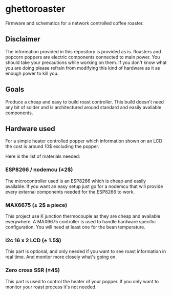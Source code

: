 # ghettoroaster #
Firmware and schematics for a network controlled coffee roaster.

## Disclaimer ##

The information provided in this repository is provided as is. Roasters and
popcorn poppers are electric components connected to main power. You should
take your precautions while working on them. If you don't know what you are
doing please refrain from modifying this kind of hardware as it as enough power
to kill you.

## Goals ##

Produce a cheap and easy to build roast controller. This build doesn't need any
bit of solder and is architectured around standard and easily available
components.

## Hardware used ##

For a simple heater controlled popper which information shown on an LCD the
cost is around 10$ excluding the popper.

Here is the list of materials needed:

### ESP8266 / nodemcu (±2$) ###

The microcontroller used is an ESP8266 which is cheap and easily available. If
you want an easy setup just go for a nodemcu that will provide every external
components needed for the ESP8266 to work.

### MAX6675 (± 2$ a piece) ###

This project use K junction thermocouple as they are cheap and available
everywhere. A MAX6675 controller is used to handle hardware specific
configuration. You will need at least one for the bean temperature.

### i2c 16 x 2 LCD (± 1.5$) ###

This part is optional, and only needed if you want to see roast information in
real time. And monitor more closely what's going on.

### Zero cross SSR (±4$) ###

This part is used to control the heater of your popper. If you only want to
monitor your roast process it's not needed.
